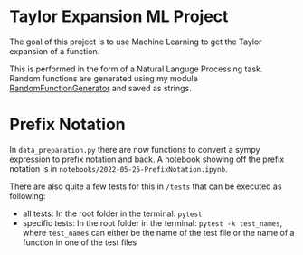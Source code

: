# Taylor Expansion ML Project
The goal of this project is to use Machine Learning to get the Taylor expansion of a function.

This is performed in the form of a Natural Languge Processing task.
Random functions are generated using my module [RandomFunctionGenerator](https://github.com/BoGGoG/RandomFunctionGenerator) and saved as strings.

# Prefix Notation
In `data_preparation.py` there are now functions to convert a sympy expression to 
prefix notation and back.
A notebook showing off the prefix notation is in `notebooks/2022-05-25-PrefixNotation.ipynb`.

There are also quite a few tests for this in `/tests` that can be executed as following:
- all tests: In the root folder in the terminal: `pytest`
- specific tests: In the root folder in the terminal: `pytest -k test_names`, where `test_names` can either be the name of the test file or the name of a function in one of the test files

